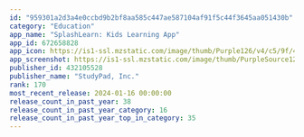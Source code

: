 ```yaml
---
id: "959301a2d3a4e0ccbd9b2bf8aa585c447ae587104af91f5c44f3645aa051430b"
category: "Education"
app_name: "SplashLearn: Kids Learning App"
app_id: 672658828
app_icon: https://is1-ssl.mzstatic.com/image/thumb/Purple126/v4/c5/9f/48/c59f48f8-90ea-5e23-7d89-a6009ffad3ab/AppIconOmni-0-0-1x_U007emarketing-0-7-0-85-220.png/1024x1024bb.png
app_screenshot: https://is1-ssl.mzstatic.com/image/thumb/PurpleSource126/v4/15/4d/c5/154dc521-f719-9405-5aae-f877f4e7518c/f36954c9-f256-4af6-a612-5372e726c294_iPhoneX_1__U00282_U0029.jpg/1284x2778bb.png
publisher_id: 432105528
publisher_name: "StudyPad, Inc."
rank: 170
most_recent_release: 2024-01-16 00:00:00
release_count_in_past_year: 38
release_count_in_past_year_category: 16
release_count_in_past_year_top_in_category: 35
---
```

